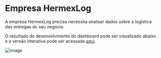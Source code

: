 # Empresa HermexLog

A empresa HermexLog precisa necessita analisar dados sobre a logística das entregas do seu negócio.

O resultado do desenvolvimento do dashboard pode ser visualizado abaixo e a versão interativa pode ser acessada [aqui](https://app.powerbi.com/view?r=eyJrIjoiY2M3NjAwYjUtN2RkNy00Nzk0LTkxNjUtYjg1NmNjMDYxNWJiIiwidCI6IjJhZDMyYzlkLTMxNGItNDdiYi1hYzJiLTUzZDkwMTRmM2I3YyJ9).

![image](https://github.com/felipesbreve/ChallengeBI-3ed-Sem2/assets/72587609/3fe599c5-e2eb-434d-9619-22b5218878f5#vitrinedev)
